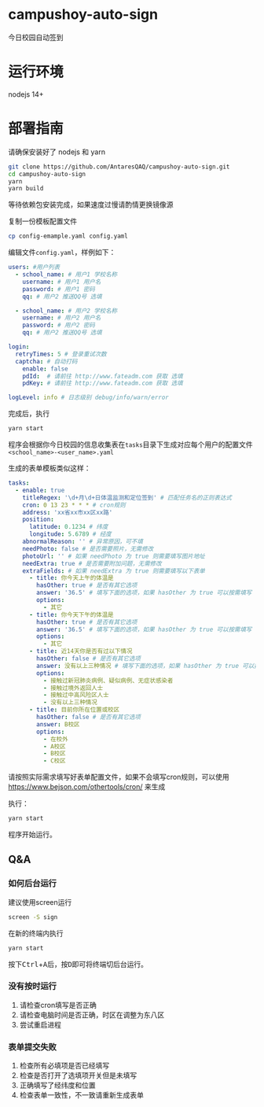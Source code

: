 # campushoy-auto-sign
今日校园自动签到

# 运行环境
 nodejs 14+

# 部署指南
请确保安装好了 nodejs 和 yarn
```bash
git clone https://github.com/AntaresQAQ/campushoy-auto-sign.git
cd campushoy-auto-sign
yarn
yarn build
```
等待依赖包安装完成，如果速度过慢请酌情更换镜像源

复制一份模板配置文件

```bash
cp config-emample.yaml config.yaml
```

编辑文件`config.yaml`，样例如下：

```yaml
users: #用户列表
  - school_name: # 用户1 学校名称
    username: # 用户1 用户名
    password: # 用户1 密码
    qq: # 用户2 推送QQ号 选填

  - school_name: # 用户2 学校名称
    username: # 用户2 用户名
    password: # 用户2 密码
    qq: # 用户2 推送QQ号 选填

login:
  retryTimes: 5 # 登录重试次数
  captcha: # 自动打码
    enable: false
    pdId:  # 请前往 http://www.fateadm.com 获取 选填
    pdKey: # 请前往 http://www.fateadm.com 获取 选填

logLevel: info # 日志级别 debug/info/warn/error
```

完成后，执行

```bash
yarn start
```

程序会根据你今日校园的信息收集表在`tasks`目录下生成对应每个用户的配置文件`<school_name>-<user_name>.yaml`

生成的表单模板类似这样：

```yaml
tasks:
  - enable: true
    titleRegex: '\d+月\d+日体温监测和定位签到' # 匹配任务名的正则表达式
    cron: 0 13 23 * * * # cron规则
    address: 'xx省xx市xx区xx路'
    position:
      latitude: 0.1234 # 纬度
      longitude: 5.6789 # 经度
    abnormalReason: '' # 异常原因，可不填
    needPhoto: false # 是否需要照片，无需修改
    photoUrl: '' # 如果 needPhoto 为 true 则需要填写图片地址
    needExtra: true # 是否需要附加问题，无需修改
    extraFields: # 如果 needExtra 为 true 则需要填写以下表单
      - title: 你今天上午的体温是
        hasOther: true # 是否有其它选项
        answer: '36.5' # 填写下面的选项，如果 hasOther 为 true 可以按需填写
        options:
          - 其它
      - title: 你今天下午的体温是
        hasOther: true # 是否有其它选项
        answer: '36.5' # 填写下面的选项，如果 hasOther 为 true 可以按需填写
        options:
          - 其它
      - title: 近14天你是否有过以下情况
        hasOther: false # 是否有其它选项
        answer: 没有以上三种情况 # 填写下面的选项，如果 hasOther 为 true 可以按需填写
        options:
          - 接触过新冠肺炎病例、疑似病例、无症状感染者
          - 接触过境外返回人士
          - 接触过中高风险区人士
          - 没有以上三种情况
      - title: 目前你所在位置或校区
        hasOther: false # 是否有其它选项
        answer: B校区
        options:
          - 在校外
          - A校区
          - B校区
          - C校区

```
请按照实际需求填写好表单配置文件，如果不会填写cron规则，可以使用 <https://www.bejson.com/othertools/cron/> 来生成

执行：

```bash
yarn start
```

程序开始运行。

## Q&A

### 如何后台运行

建议使用screen运行

```bash
screen -S sign
```

在新的终端内执行

```bash
yarn start
```

按下<kbd>Ctrl</kbd>+<kbd>A</kbd>后，按<kbd>D</kbd>即可将终端切后台运行。

### 没有按时运行

1. 请检查cron填写是否正确
2. 请检查电脑时间是否正确，时区在调整为东八区
3. 尝试重启进程

### 表单提交失败

1. 检查所有必填项是否已经填写
2. 检查是否打开了选填项开关但是未填写
3. 正确填写了经纬度和位置
4. 检查表单一致性，不一致请重新生成表单

